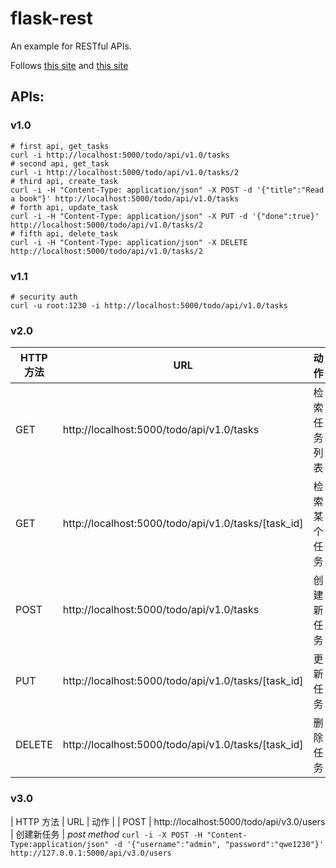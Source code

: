 # flask-rest

An example for RESTful APIs.

Follows [this site](https://blog.miguelgrinberg.com/post/designing-a-restful-api-with-python-and-flask) and [this site](http://www.pythondoc.com/flask-restful/index.html#)

## APIs:
### **v1.0**

```
# first api, get_tasks
curl -i http://localhost:5000/todo/api/v1.0/tasks
# second api, get_task
curl -i http://localhost:5000/todo/api/v1.0/tasks/2
# third api, create_task
curl -i -H "Content-Type: application/json" -X POST -d '{"title":"Read a book"}' http://localhost:5000/todo/api/v1.0/tasks
# forth api, update_task
curl -i -H "Content-Type: application/json" -X PUT -d '{"done":true}' http://localhost:5000/todo/api/v1.0/tasks/2
# fifth api, delete_task
curl -i -H "Content-Type: application/json" -X DELETE http://localhost:5000/todo/api/v1.0/tasks/2
```
### **v1.1**
```
# security auth
curl -u root:1230 -i http://localhost:5000/todo/api/v1.0/tasks
```
### **v2.0**
| HTTP 方法 | URL                                             | 动作         |
| --------- | ----------------------------------------------- | ------------ |
| GET       | http://localhost:5000/todo/api/v1.0/tasks           | 检索任务列表 |
| GET       | http://localhost:5000/todo/api/v1.0/tasks/[task_id] | 检索某个任务 |
| POST      | http://localhost:5000/todo/api/v1.0/tasks           | 创建新任务   |
| PUT       | http://localhost:5000/todo/api/v1.0/tasks/[task_id] | 更新任务     |
| DELETE    | http://localhost:5000/todo/api/v1.0/tasks/[task_id] | 删除任务     |

### **v3.0**
| HTTP 方法 | URL                                             | 动作         |
| POST      | http://localhost:5000/todo/api/v3.0/users           | 创建新任务   |
*post method*
`curl -i -X POST -H "Content-Type:application/json" -d '{"username":"admin", "password":"qwe1230"}' http://127.0.0.1:5000/api/v3.0/users`


